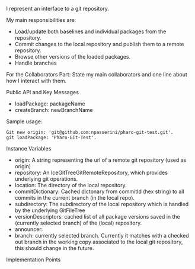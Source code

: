 I represent an interface to a git repository. 

My main responsibilities are:
- Load/update both baselines and individual packages from the repository.
- Commit changes to the local repository and publish them to a remote repository.
- Browse other versions of the loaded packages.
- Handle branches

For the Collaborators Part: State my main collaborators and one line about how I interact with them. 

Public API and Key Messages
- loadPackage: packageName
- createBranch: newBranchName

Sample usage:

    Git new origin: 'git@github.com:npasserini/pharo-git-test.git'.
    git loadPackage: 'Pharo-Git-Test'. 


Instance Variables
- origin: A string representing the url of a remote git repository (used as origin)
- repository:	An IceGitTreeGitRemoteRepository, which provides underlying git operations.
- location: <FileReference> The directory of the local repository.
- commitDictionary: <Dictionary of IceCommitInfo> Cached dictonary from commitId (hex string) to  all commits in the current branch (in the local repo).
- subdirectory: <String> The subdirectory of the local repository which is handled by the underlying GitFileTree
- versionDescriptors: <List of GitFileTreePackageEntry> cached list of all package versions saved in the (currently selected branch) of the (local) repository.
- announcer: <Announcer>
- branch: <String> currently selected branch. Currently it matches with a checked out branch in the working copy associated to the local git repository, this should change in the future.


Implementation Points